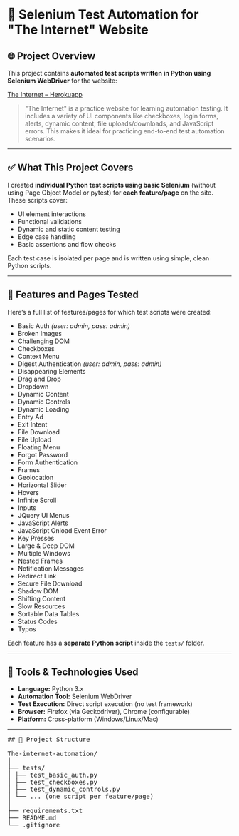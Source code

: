 # 🔧 Selenium Test Automation for "The Internet" Website

## 🌐 Project Overview

This project contains **automated test scripts written in Python using Selenium WebDriver** for the website:

[The Internet – Herokuapp](https://the-internet.herokuapp.com/)

> "The Internet" is a practice website for learning automation testing. It includes a variety of UI components like checkboxes, login forms, alerts, dynamic content, file uploads/downloads, and JavaScript errors. This makes it ideal for practicing end-to-end test automation scenarios.

---

## ✅ What This Project Covers

I created **individual Python test scripts using basic Selenium** (without using Page Object Model or pytest) for **each feature/page** on the site. These scripts cover:

- UI element interactions  
- Functional validations  
- Dynamic and static content testing  
- Edge case handling  
- Basic assertions and flow checks  

Each test case is isolated per page and is written using simple, clean Python scripts.

---

## 📄 Features and Pages Tested

Here’s a full list of features/pages for which test scripts were created:

- Basic Auth *(user: admin, pass: admin)*
- Broken Images  
- Challenging DOM  
- Checkboxes  
- Context Menu  
- Digest Authentication *(user: admin, pass: admin)*  
- Disappearing Elements  
- Drag and Drop  
- Dropdown  
- Dynamic Content  
- Dynamic Controls  
- Dynamic Loading  
- Entry Ad  
- Exit Intent  
- File Download  
- File Upload  
- Floating Menu  
- Forgot Password  
- Form Authentication  
- Frames  
- Geolocation  
- Horizontal Slider  
- Hovers  
- Infinite Scroll  
- Inputs  
- JQuery UI Menus  
- JavaScript Alerts  
- JavaScript Onload Event Error  
- Key Presses  
- Large & Deep DOM  
- Multiple Windows  
- Nested Frames  
- Notification Messages  
- Redirect Link  
- Secure File Download  
- Shadow DOM  
- Shifting Content  
- Slow Resources  
- Sortable Data Tables  
- Status Codes  
- Typos  

Each feature has a **separate Python script** inside the `tests/` folder.

---

## 🧰 Tools & Technologies Used

- **Language:** Python 3.x  
- **Automation Tool:** Selenium WebDriver  
- **Test Execution:** Direct script execution (no test framework)  
- **Browser:** Firefox (via Geckodriver), Chrome (configurable)  
- **Platform:** Cross-platform (Windows/Linux/Mac)

---

<pre>
## 📁 Project Structure

The-internet-automation/
│
├── tests/
│ ├── test_basic_auth.py
│ ├── test_checkboxes.py
│ ├── test_dynamic_controls.py
│ └── ... (one script per feature/page)
│
├── requirements.txt
├── README.md
└── .gitignore 

</pre>
 
 
